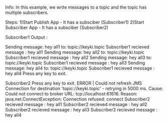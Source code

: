 Info:
In this example, we write messages to a topic and the topic has multiple subscribers. 

Steps:
1)Start Publish App - It has a subsciber (Subscriber1)
2)Start Subscriber App - It has a subsciber (Subscriber2)

Subscriber1 Output :

Sending message: hey all1 to: topic://keyki.topic
Subscriber1 recieved message : hey all1
Sending message: hey all2 to: topic://keyki.topic
Subscriber1 recieved message : hey all2
Sending message: hey all3 to: topic://keyki.topic
Subscriber1 recieved message : hey all3
Sending message: hey all4 to: topic://keyki.topic
Subscriber1 recieved message : hey all4
Press any key to exit.

Subscriber2 
Press any key to exit.
ERROR | Could not refresh JMS Connection for destination 'topic://keyki.topic' - retrying in 5000 ms. Cause: Could not connect to broker URL: tcp://localhost:61616. Reason: java.net.ConnectException: Connection refused: connect
Subscriber2 recieved message : hey all1
Subscriber2 recieved message : hey all2
Subscriber2 recieved message : hey all3
Subscriber2 recieved message : hey all4

